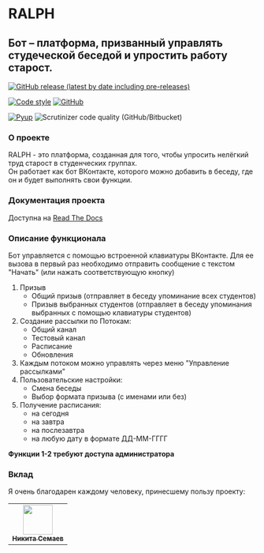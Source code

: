 # RALPH

## Бот – платформа, призванный управлять студеческой беседой и упростить работу старост.

[![GitHub release (latest by date including pre-releases)](https://img.shields.io/github/v/release/dadyarri/ralph?color=brightgreen&include_prereleases)](https://github.com/dadyarri/ralph/releases)

[![Code style](https://img.shields.io/static/v1?label=Code%20style&message=black&color=black&logo=python&logoColor=white)](https://github.com/psf/black)
[![GitHub](https://img.shields.io/github/license/dadyarri/ralph?color=brightgreen)](https://github.com/dadyarri/ralph/blob/master/LICENSE.md)

[![Pyup](https://pyup.io/repos/github/dadyarri/ralph/shield.svg)](https://pyup.io/account/repos/github/dadyarri/ralph/)
![Scrutinizer code quality (GitHub/Bitbucket)](https://img.shields.io/scrutinizer/quality/g/dadyarri/ralph/master)

### О проекте

RALPH - это платформа, созданная для того, чтобы упросить нелёгкий труд старост в студенческих группах.  
Он работает как бот ВКонтакте, которого можно добавить в беседу, где он и будет выполнять свои функции.

### Документация проекта

Доступна на [Read The Docs](https://ralph.rtfd.io/ru/latest)

### Описание функционала

Бот управляется с помощью встроенной клавиатуры ВКонтакте. Для ее вызова в первый раз необходимо отправить сообщение с текстом "Начать" (или нажать соответствующую кнопку)
1. Призыв
    - Общий призыв (отправляет в беседу упоминание всех студентов)
    - Призыв выбранных студентов (отправляет в беседу упоминания выбранных с помощью клавиатуры студентов)
2. Создание рассылки по Потокам:
    - Общий канал
    - Тестовый канал
    - Расписание
    - Обновления
3. Каждым потоком можно управлять через меню "Управление рассылками"
4. Пользовательские настройки:
    - Смена беседы
    - Выбор формата призыва (с именами или без)
5. Получение расписания:
    - на сегодня
    - на завтра
    - на послезавтра
    - на любую дату в формате ДД-ММ-ГГГГ

**Функции 1-2 требуют доступа администратора**

### Вклад

Я очень благодарен каждому человеку, принесшему пользу проекту:
<table>
  <tr>
    <td align="center"><a href="https://github.com/6a16ec"><img src="https://avatars3.githubusercontent.com/u/26770482?v=" width="60"><br><sub><b>Никита Семаев</b></sub></a></td>
  </tr>
</table>